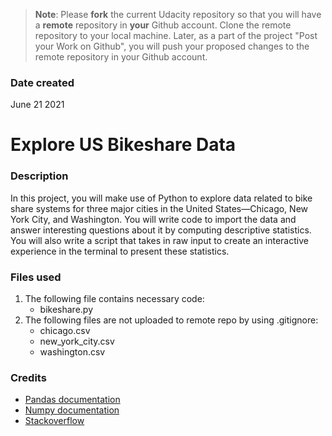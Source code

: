 >**Note**: Please **fork** the current Udacity repository so that you will have a **remote** repository in **your** Github account. Clone the remote repository to your local machine. Later, as a part of the project "Post your Work on Github", you will push your proposed changes to the remote repository in your Github account.

### Date created
June 21 2021

# Explore US Bikeshare Data


### Description
In this project, you will make use of Python to explore data related to bike share systems for three major cities in the United States—Chicago, New York City, and Washington. You will write code to import the data and answer interesting questions about it by computing descriptive statistics. You will also write a script that takes in raw input to create an interactive experience in the terminal to present these statistics.


### Files used
1. The following file contains necessary code:
   * bikeshare.py
2. The following files are not uploaded to remote repo by using .gitignore:
   * chicago.csv
   * new_york_city.csv
   * washington.csv

### Credits
* [Pandas documentation](https://pandas.pydata.org/docs/)
* [Numpy documentation](https://numpy.org/doc/)
* [Stackoverflow](https://stackoverflow.com/)